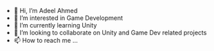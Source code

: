 - 👋 Hi, I’m Adeel Ahmed
- 👀 I’m interested in Game Development
- 🌱 I’m currently learning Unity
- 💞️ I’m looking to collaborate on Unity and Game Dev related projects
- 📫 How to reach me ...

<!---
AdeeLGondaL/AdeeLGondaL is a ✨ special ✨ repository because its `README.md` (this file) appears on your GitHub profile.
You can click the Preview link to take a look at your changes.
--->
